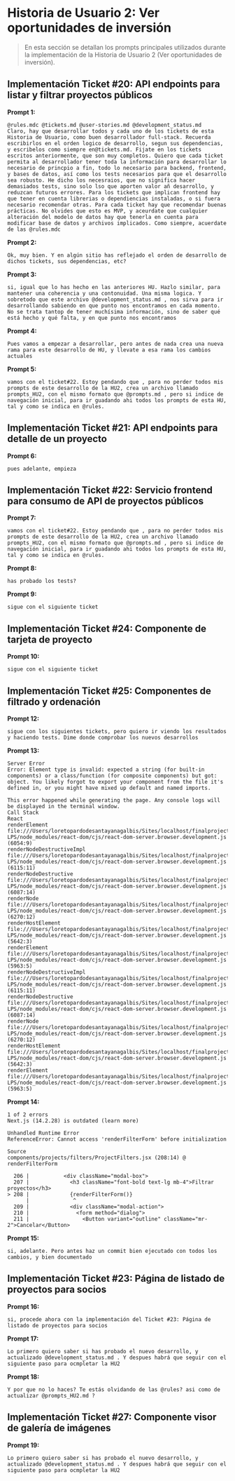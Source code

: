 # Historia de Usuario 2: Ver oportunidades de inversión

> En esta sección se detallan los prompts principales utilizados durante la implementación de la Historia de Usuario 2 (Ver oportunidades de inversión).

## Implementación Ticket #20: API endpoints para listar y filtrar proyectos públicos

**Prompt 1:**
```
@rules.mdc @tickets.md @user-stories.md @development_status.md 
Claro, hay que desarrollar todos y cada uno de los tickets de esta Historia de Usuario, como buen desarrollador full-stack. Recuerda escribirlos en el orden logico de desarrollo, segun sus dependencias, y escribelos como siempre en@tickets.md. Fijate en los tickets escritos anteriormente, que son muy completos. Quiero que cada ticket permita al desarrollador tener toda la información para desarrollar lo necesario de princpio a fin, todo lo necesario para backend, frontend, y bases de datos, así como los tests necesarios para que el desarrollo sea robusto. He dicho los necesraios, que no significa hacer demasiados tests, sino solo lso que aporten valor añ desarrollo, y reduzcan futuros errores. Para los tickets que implican frontend hay que tener en cuenta librerias o dependiencias instaladas, o si fuera necesario recomendar otras. Para cada ticket hay que recomendar buenas prácticas. No olvides que esto es MVP, y aceurdate que cualquier alteración del modelo de datos hay que tenerla en cuenta para modificar base de datos y archivos implicados. Como siempre, acuerdate de las @rules.mdc 
```

**Prompt 2:**
```
Ok, muy bien. Y en algún sitio has reflejado el orden de desarrollo de dichos tickets, sus dependencias, etc?
```

**Prompt 3:**
```
si, igual que lo has hecho en las anteriores HU. Hazlo similar, para mantener una coherencia y una contonuidad. Una misma logica. Y sobretodo que este archivo @development_status.md , nos sirva para ir desarrollando sabiendo en que punto nos encontramos en cada momento. No se trata tantop de tener muchísima información, sino de saber qué está hecho y qué falta, y en que punto nos encontramos
```

**Prompt 4:**
```
Pues vamos a empezar a desarrollar, pero antes de nada crea una nueva rama para este desarrollo de HU, y llevate a esa rama los cambios actuales
```

**Prompt 5:**
```
vamos con el ticket#22. Estoy pendando que , para no perder todos mis prompts de este desarrollo de la HU2, crea un archivo llamado prompts_HU2, con el mismo formato que @prompts.md , pero si indice de navegación inicial, para ir guadando ahi todos los prompts de esta HU, tal y como se indica en @rules. 
```

## Implementación Ticket #21: API endpoints para detalle de un proyecto

**Prompt 6:**
```
pues adelante, empieza
```

## Implementación Ticket #22: Servicio frontend para consumo de API de proyectos públicos

**Prompt 7:**
```
vamos con el ticket#22. Estoy pendando que , para no perder todos mis prompts de este desarrollo de la HU2, crea un archivo llamado prompts_HU2, con el mismo formato que @prompts.md , pero si indice de navegación inicial, para ir guadando ahi todos los prompts de esta HU, tal y como se indica en @rules. 
```

**Prompt 8:**
```
has probado los tests?
```

**Prompt 9:**
```
sigue con el siguiente ticket
```

## Implementación Ticket #24: Componente de tarjeta de proyecto

**Prompt 10:**
```
sigue con el siguiente ticket
```

## Implementación Ticket #25: Componentes de filtrado y ordenación

**Prompt 12:**
```
sigue con los siguientes tickets, pero quiero ir viendo los resultados y haciendo tests. Dime donde comprobar los nuevos desarrollos
```

**Prompt 13:**
```
Server Error
Error: Element type is invalid: expected a string (for built-in components) or a class/function (for composite components) but got: object. You likely forgot to export your component from the file it's defined in, or you might have mixed up default and named imports.

This error happened while generating the page. Any console logs will be displayed in the terminal window.
Call Stack
React
renderElement
file:///Users/loretopardodesantayanagalbis/Sites/localhost/finalproject-LPS/node_modules/react-dom/cjs/react-dom-server.browser.development.js (6054:9)
renderNodeDestructiveImpl
file:///Users/loretopardodesantayanagalbis/Sites/localhost/finalproject-LPS/node_modules/react-dom/cjs/react-dom-server.browser.development.js (6115:11)
renderNodeDestructive
file:///Users/loretopardodesantayanagalbis/Sites/localhost/finalproject-LPS/node_modules/react-dom/cjs/react-dom-server.browser.development.js (6087:14)
renderNode
file:///Users/loretopardodesantayanagalbis/Sites/localhost/finalproject-LPS/node_modules/react-dom/cjs/react-dom-server.browser.development.js (6270:12)
renderHostElement
file:///Users/loretopardodesantayanagalbis/Sites/localhost/finalproject-LPS/node_modules/react-dom/cjs/react-dom-server.browser.development.js (5642:3)
renderElement
file:///Users/loretopardodesantayanagalbis/Sites/localhost/finalproject-LPS/node_modules/react-dom/cjs/react-dom-server.browser.development.js (5963:5)
renderNodeDestructiveImpl
file:///Users/loretopardodesantayanagalbis/Sites/localhost/finalproject-LPS/node_modules/react-dom/cjs/react-dom-server.browser.development.js (6115:11)
renderNodeDestructive
file:///Users/loretopardodesantayanagalbis/Sites/localhost/finalproject-LPS/node_modules/react-dom/cjs/react-dom-server.browser.development.js (6087:14)
renderNode
file:///Users/loretopardodesantayanagalbis/Sites/localhost/finalproject-LPS/node_modules/react-dom/cjs/react-dom-server.browser.development.js (6270:12)
renderHostElement
file:///Users/loretopardodesantayanagalbis/Sites/localhost/finalproject-LPS/node_modules/react-dom/cjs/react-dom-server.browser.development.js (5642:3)
renderElement
file:///Users/loretopardodesantayanagalbis/Sites/localhost/finalproject-LPS/node_modules/react-dom/cjs/react-dom-server.browser.development.js (5963:5)
```

**Prompt 14:**
```
1 of 2 errors
Next.js (14.2.28) is outdated (learn more)

Unhandled Runtime Error
ReferenceError: Cannot access 'renderFilterForm' before initialization

Source
components/projects/filters/ProjectFilters.jsx (208:14) @ renderFilterForm

  206 |           <div className="modal-box">
  207 |             <h3 className="font-bold text-lg mb-4">Filtrar proyectos</h3>
> 208 |             {renderFilterForm()}
      |              ^
  209 |             <div className="modal-action">
  210 |               <form method="dialog">
  211 |                 <Button variant="outline" className="mr-2">Cancelar</Button>
```

**Prompt 15:**
```
si, adelante. Pero antes haz un commit bien ejecutado con todos los cambios, y bien documentado
```

## Implementación Ticket #23: Página de listado de proyectos para socios

**Prompt 16:**
```
si, procede ahora con la implementación del Ticket #23: Página de listado de proyectos para socios
```

**Prompt 17:**
```
Lo primero quiero saber si has probado el nuevo desarrollo, y actualizado @development_status.md . Y despues habrá que seguir con el siguiente paso para ocmpletar la HU2
```

**Prompt 18:**
```
Y por que no lo haces? Te estás olvidando de las @rules? asi como de actualizar @prompts_HU2.md ?
```

## Implementación Ticket #27: Componente visor de galería de imágenes

**Prompt 19:**
```
Lo primero quiero saber si has probado el nuevo desarrollo, y actualizado @development_status.md . Y despues habrá que seguir con el siguiente paso para ocmpletar la HU2
```
